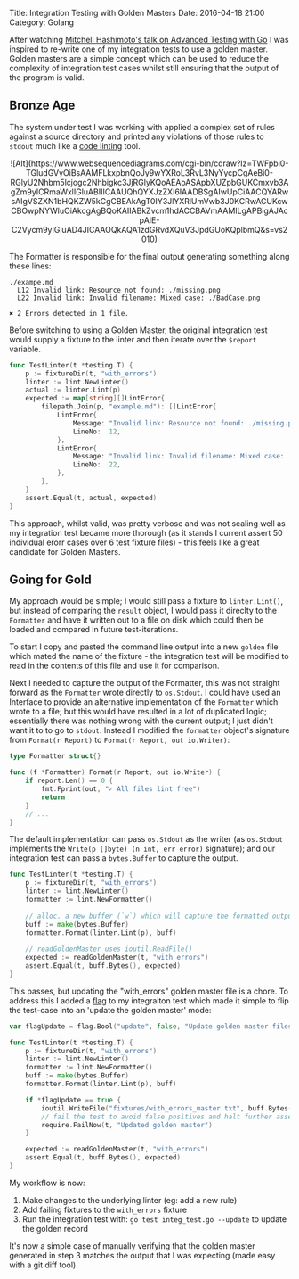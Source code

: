 Title: Integration Testing with Golden Masters
Date: 2016-04-18 21:00
Category: Golang

After watching [Mitchell Hashimoto's talk on Advanced Testing with Go](https://www.youtube.com/watch?v=yszygk1cpEc) I was inspired to re-write one of my integration tests to use a golden master.  Golden masters are a simple concept which can be used to reduce the complexity of integration test cases whilst still ensuring that the output of the program is valid.

## Bronze Age
The system under test I was working with applied a complex set of rules against a source directory and printed any violations of those rules to `stdout` much like a [code linting](http://stackoverflow.com/questions/8503559/what-is-linting) tool.

<center>
![Alt](https://www.websequencediagrams.com/cgi-bin/cdraw?lz=TWFpbi0-TGludGVyOiBsAAMFLkxpbnQoJy9wYXRoL3RvL3NyYycpCgAeBi0-RGlyU2Nhbm5lcjogc2Nhbigkc3JjRGlyKQoAEAoASApbXUZpbGUKCmxvb3AgZm9yICRmaWxlIGluABIIICAAUQhQYXJzZXI6IAADBSgAIwUpCiAACQYARwsAIgVSZXN1bHQKZW5kCgCBEAkAgT0IY3JlYXRlUmVwb3J0KCRwACUKcwCBOwpNYWluOiAkcgAgBQoKAIIABkZvcm1hdACCBAVmAAMILgAPBigAJAcpAIE-C2Vycm9yIGluAD4JICAAOQkAQA1zdGRvdXQuV3JpdGUoKQplbmQ&s=vs2010)
</center>

The Formatter is responsible for the final output generating something along these lines:

```
./exampe.md
  L12 Invalid link: Resource not found: ./missing.png
  L22 Invalid link: Invalid filename: Mixed case: ./BadCase.png

✖ 2 Errors detected in 1 file.  
```

Before switching to using a Golden Master, the original integration test would supply a fixture to the linter and then iterate over the `$report` variable.

```go
func TestLinter(t *testing.T) {
	p := fixtureDir(t, "with_errors")
	linter := lint.NewLinter()
	actual := linter.Lint(p)
	expected := map[string][]LintError{
		filepath.Join(p, "example.md"): []LintError{
			LintError{
				Message: "Invalid link: Resource not found: ./missing.png",
				LineNo:  12,
			},
			LintError{
				Message: "Invalid link: Invalid filename: Mixed case: ./BadCase.png",
				LineNo:  22,
			},
		},
	}
	assert.Equal(t, actual, expected)
}
```

This approach, whilst valid, was pretty verbose and was not scaling well as my integration test became more thorough (as it stands I current assert 50 individual erorr cases over 6 test fixture files) - this feels like a great candidate for Golden Masters.

## Going for Gold
My approach would be simple; I would still pass a fixture to `linter.Lint()`, but instead of comparing the `result` object, I would pass it direclty to the `Formatter` and have it written out to a file on disk which could then be loaded and compared in future test-iterations.

To start I copy and pasted the command line output into a new `golden` file which mated the name of the fixture - the integration test will be modified to read in the contents of this file and use it for comparison.

Next I needed to capture the output of the Formatter, this was not straight forward as the `Formatter` wrote directly to `os.Stdout`.  I could have used an Interface to provide an alternative implementation of the `Formatter` which wrote to a file; but this would have resulted in a lot of duplicated logic; essentially there was nothing wrong with the current output; I just didn't want it to to go to `stdout`.  Instead I modified the `formatter` object's signature from `Format(r Report)` to `Format(r Report, out io.Writer)`:

```go
type Formatter struct{}

func (f *Formatter) Format(r Report, out io.Writer) {
	if report.Len() == 0 {
		fmt.Fprint(out, "✓ All files lint free")
		return
	}
	// ...
}
```

The default implementation can pass `os.Stdout` as the writer (as `os.Stdout` implements the `Write(p []byte) (n int, err error)` signature); and our integration test can pass a `bytes.Buffer` to capture the output.

```go
func TestLinter(t *testing.T) {
	p := fixtureDir(t, "with_errors")
	linter := lint.NewLinter()
	formatter := lint.NewFormatter()
	
	// alloc. a new buffer (`w`) which will capture the formatted output.
	buff := make(bytes.Buffer)
	formatter.Format(linter.Lint(p), buff)
	
	// readGoldenMaster uses ioutil.ReadFile()
	expected := readGoldenMaster(t, "with_errors")
	assert.Equal(t, buff.Bytes(), expected)
}
```

This passes, but updating the "with_errors" golden master file is a chore.  To address this I added a [flag](https://golang.org/pkg/flag/) to my integraiton test which made it simple to flip the test-case into an 'update the golden master' mode:

```go
var flagUpdate = flag.Bool("update", false, "Update golden master files")

func TestLinter(t *testing.T) {
	p := fixtureDir(t, "with_errors")
	linter := lint.NewLinter()
	formatter := lint.NewFormatter()
	buff := make(bytes.Buffer)
	formatter.Format(linter.Lint(p), buff)

	if *flagUpdate == true {
		ioutil.WriteFile("fixtures/with_errors_master.txt", buff.Bytes(), 0755)
		// fail the test to avoid false positives and halt further assertions.
		require.FailNow(t, "Updated golden master")
	}

	expected := readGoldenMaster(t, "with_errors")
	assert.Equal(t, buff.Bytes(), expected)
}
```

My workflow is now:

1. Make changes to the underlying linter (eg: add a new rule)
2. Add failing fixtures to the `with_errors` fixture
3. Run the integration test with: `go test integ_test.go --update` to update the golden record

It's now a simple case of manually verifying that the golden master generated in step 3 matches the output that I was expecting (made easy with a git diff tool).

